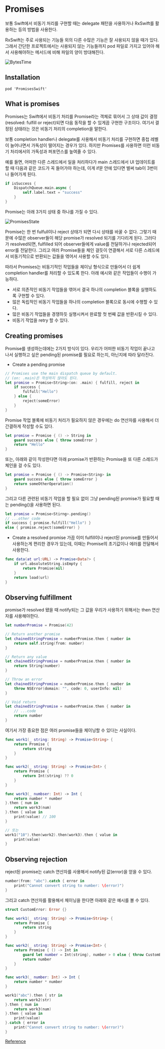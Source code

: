 # Promises

보통 Swift에서 비동기 처리를 구현할 때는 delegate 패턴을 사용하거나 RxSwift를 활용하는 등의 방법을 사용한다.

RxSwift는 주로 사용되는 기능들 외의 다른 수많은 기능은 잘 사용되지 않을 때가 있다. 그래서 간단한 프로젝트에서는 사용되지 않는 기능들까지 pod 파일로 가지고 있어야 해서 사용해야하는 메서드에 비해 파일의 양이 방대해진다. 

![BytesTime](images/Bytestime.png)


## Installation

```shell
pod 'PromisesSwift'
```


## What is promises

Promises는 Swift에서 비동기 처리를 Promise라는 객체로 묶어서 그 상태 값이 결정(resolved: fulfill or reject)되면 다음 동작을 할 수 있게끔 구현한 구조이다. 여기서 결정된 상태라는 것은 비동기 처리의 completion을 말한다.

보통 completion handler나 delegate를 사용해서 비동기 처리를 구현하면 중첩 레벨이 늘어나면서 가독성이 떨어지는 경우가 있다. 하지만 Promises를 사용하면 이런 비동기 처리에서의 가독성과 퍼포먼스를 높여줄 수 있다.

예를 들면, 어떠한 다른 스레드에서 일을 처리하다가 main 스레드에서 UI 업데이트를 할 때 다음과 같은 코드가 꼭 들어가야 하는데, 이게 if문 안에 있다면 벌써 tab이 3번이나 들어가게 된다.
```swift
if isSuccess {
	DispatchQueue.main.async {
		self.label.text = "success"
	}
}
```

Promise는 아래 3가지 상태 중 하나를 가질 수 있다.

![PromisesState](images/PromisesState.png)

Promise는 한 번 fulfull이나 reject 상태가 되면 다시 상태를 바꿀 수 없다. 그렇기 때문에 수많은 observer들이 해당 promise가 resolved 되기를 기다리게 된다. 그러다가 resolved되면, fulfilled 되어 observer들에게 value를 전달하거나 rejected되어 error를 전달한다. 그리고 여러 Promise들을 체인 걸듯이 연결해서 서로 다른 스레드에서 비동기적으로 반환되는 값들을 엮어서 사용할 수도 있다.

따라서 Promises는 비동기적인 작업들을 체이닝 형식으로 만들어서 더 쉽게 completion handler를 처리할 수 있도록 한다. 아래 예시와 같은 작업들이 수행이 가능하다.
- 서로 의존적인 비동기 작업들을 엮어서 결국 하나의 completion 블록을 실행하도록 구현할 수 있다.
- 많은 독립적인 비동기 작업들을 하나의 completion 블록으로 동시에 수행할 수 있다.
- 많은 비동기 작업들을 경쟁하듯 실행시켜서 완료할 첫 번째 값을 반환시킬 수 있다.
- 비동기 작업을 retry 할 수 있다.


## Creating promises

Promise를 생성하는데에는 2가지 방식이 있다. 우리가 어떠한 비동기 작업이 끝나고 나서 실행하고 싶은 pending된 promise를 필요로 하는지, 아닌지에 따라 달라진다.

- Create a pending promise
```swift
// Promises use the main dispatch queue by default.
// (on: .main)은 작성하지 않아도 된다.
let promise = Promise<String>(on: .main) { fulfill, reject in
	if success {
		fulfull("Hello")
	} else {
		reject(someError)
	}
}
```

Promise 작업 블록에 비동기 처리가 필요하지 않은 경우에는 do 연산자를 사용해서 더 간결하게 작성할 수도 있다.
```swift
let promise = Promise { () -> String in
	guard success else { throw someError }
	return "Hello"
}
```

또는, 아래와 같이 작성한다면 아래 promise가 반환하는 Promise<String>을 또 다른 스레드가 체인을 걸 수도 있다.
```swift
let promise = Promise { () -> Promise<String> in
	guard success else { throw someError }
	return someOtherOperation()
}
```

그리고 다른 관련된 비동기 작업을 할 필요 없이 그냥 pending된 promise가 필요할 때는 pending()을 사용하면 된다.
```swift
let promise = Promise<Stirng>.pending()
// ...other code
if success { promise.fulfill("Hello") }
else { promise.reject(someError) }
```

- Create a resolved promise
가끔 이미 fulfill이나 reject된 promise를 만들어서 사용하는게 편리한 경우가 있는데, 이때는 Promise의 초기값이나 에러를 전달해서 사용한다.
```swift
func data(at url:URL) -> Promise<Data?> {
	if url.absoluteString.isEmpty {
		return Promise(nil)
	}
	return load(url)
}
```


## Observing fulfillment

promise가 resolved 됐을 때 notify되는 그 값을 우리가 사용하기 위해서는 then 연산자를 사용해야한다.
```swift
let numberPromise = Promise(42)

// Return another promise
let chainedStringPromise = numberPromise.then { number in
	return self.string(from: number)
}

// Return any value
let chainedStringPromise = numberPromise.then { number in
	return String(number)
}

// Throw an error
let chainedStringPromise = numberPromise.then { number in
	throw NSError(domain: "", code: 0, userInfo: nil)
}

// Void return
let chainedStringPromise = numberPromise.then { number in
	// ...code
	return number
}	
```

여기서 가장 중요한 점은 여러 promise들을 체이닝할 수 있다는 사실이다.
```swift
func work1(_ string: String) -> Promise<String> {
	return Promise {
		return string
	}
}

func work2(_ string: String) -> Promise<Int> {
	return Promise {
		return Int(string) ?? 0
	}
}

func work3(_ numbser: Int) -> Int {
	return number * number
}.then { num in
	return work3(num)
}.then { value in
	print(value) // 100
}

// 또는
work1("10").then(work2).then(work3).then { value in
	print(value)
}
```


## Observing rejection

reject된 promise는 catch 연산자를 사용해서 notify된 값(error)을 얻을 수 있다.
```swift
number(from: "abc").catch { error in
	print("Cannot convert string to number: \(error)")
}
```

그리고 catch 연산자를 활용해서 체이닝을 한다면 아래와 같은 예시를 볼 수 있다.
```swift
struct CustomError: Error {}

func work1(_ string: String) -> Promise<String> {
	return Promise {
		return string
	}
}

func work2(_ string: String) -> Promise<Int> {
	return Promise { () -> Int in
		guard let number = Int(string), number > 0 else { throw CustomError() }
		return number
	}
}

func work3(_ number: Int) -> Int {
	return number * number
}

work1("abc").then { str in
	return work2(str)
}.then { num in
	return work3(num)
}.then { value in
	print(value)
}.catch { error in
	print("Cannot convert string to number: \(error)")
}
```

[Reference](https://beenii.tistory.com/169)